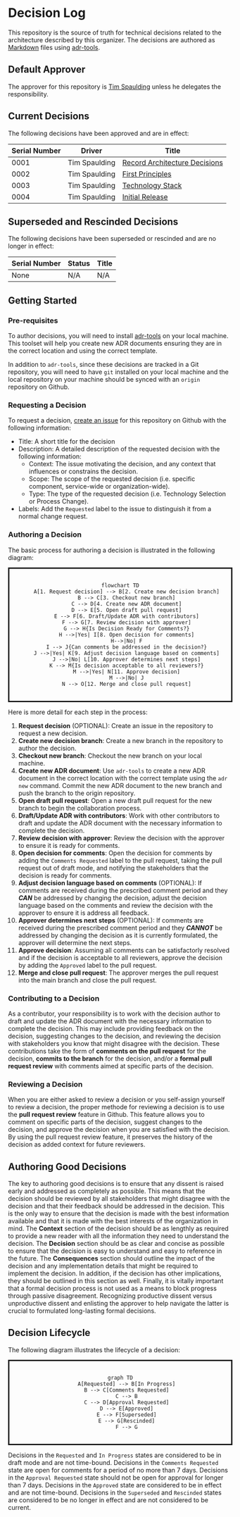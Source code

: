 # Decision Log

This repository is the source of truth for technical decisions related to the architecture described by this organizer.  The decisions are authored as [Markdown](https://docs.github.com/en/get-started/writing-on-github/getting-started-with-writing-and-formatting-on-github/basic-writing-and-formatting-syntax) files using [adr-tools](https://github.com/npryce/adr-tools).

## Default Approver

The approver for this repository is [Tim Spaulding](https://github.com/tspauld98) unless he delegates the responsibility.

## Current Decisions

The following decisions have been approved and are in effect:

| Serial Number | Driver        | Title                                                                             |
| ------------- | ------------- | --------------------------------------------------------------------------------- |
| 0001          | Tim Spaulding | [Record Architecture Decisions](/decisions/0001-record-architecture-decisions.md) |
| 0002          | Tim Spaulding | [First Principles](/decisions/0002-first-principles.md)                           |
| 0003          | Tim Spaulding | [Technology Stack](/decisions/0003-technology-stack.md)                           |
| 0004          | Tim Spaulding | [Initial Release](/decisions/0004-initial-release.md)                             |

## Superseded and Rescinded Decisions

The following decisions have been superseded or rescinded and are no longer in effect:

| Serial Number | Status        | Title                                                                             |
| ------------- | ------------- | --------------------------------------------------------------------------------- |
| None          | N/A           | N/A                                                                               |

## Getting Started

### Pre-requisites

To author decisions, you will need to install [adr-tools](https://github.com/npryce/adr-tools) on your local machine.  This toolset will help you create new ADR documents ensuring they are in the correct location and using the correct template.

In addition to `adr-tools`, since these decisions are tracked in a Git repository, you will need to have `git` installed on your local machine and the local repository on your machine should be synced with an `origin` repository on Github.

### Requesting a Decision

To request a decision, [create an issue](https://github.com/tspauld98/arch-organizer-template/issues/new) for this repository on Github with the following information:

* Title: A short title for the decision
* Description: A detailed description of the requested decision with the following information:
  * Context: The issue motivating the decision, and any context that influences or constrains the decision.
  * Scope: The scope of the requested decision (i.e. specific component, service-wide or organization-wide).
  * Type: The type of the requested decision (i.e. Technology Selection or Process Change).
* Labels: Add the `Requested` label to the issue to distinguish it from a normal change request.

### Authoring a Decision

The basic process for authoring a decision is illustrated in the following diagram:

<div style="width:100%; text-align: center; border-style: solid;">
<br/>

```mermaid
flowchart TD
    A[1. Request decision] --> B[2. Create new decision branch]
    B --> C[3. Checkout new branch]
    C --> D[4. Create new ADR document]
    D --> E[5. Open draft pull request]
    E --> F[6. Draft/Update ADR with contributors]
    F --> G[7. Review decision with approver]
    G --> H{Is Decision Ready for Comments?}
    H -->|Yes| I[8. Open decision for comments]
    H-->|No| F
    I --> J{Can comments be addressed in the decision?}
    J -->|Yes| K[9. Adjust decision language based on comments]
    J -->|No| L[10. Approver determines next steps]
    K --> M{Is decision acceptable to all reviewers?}
    M -->|Yes| N[11. Approve decision]
    M -->|No| J
    N --> O[12. Merge and close pull request]
```

<br/>
</div>

Here is more detail for each step in the process:

1. **Request decision** (OPTIONAL): Create an issue in the repository to request a new decision.
2. **Create new decision branch**: Create a new branch in the repository to author the decision.
3. **Checkout new branch**: Checkout the new branch on your local machine.
4. **Create new ADR document**: Use `adr-tools` to create a new ADR document in the correct location with the correct template using the `adr new` command.  Commit the new ADR document to the new branch and push the branch to the origin repository.
5. **Open draft pull request**: Open a new draft pull request for the new branch to begin the collaboration process.
6. **Draft/Update ADR with contributors**: Work with other contributors to draft and update the ADR document with the necessary information to complete the decision.
7. **Review decision with approver**: Review the decision with the approver to ensure it is ready for comments.
8. **Open decision for comments**: Open the decision for comments by adding the `Comments Requested` label to the pull request, taking the pull request out of draft mode, and notifying the stakeholders that the decision is ready for comments.
9. **Adjust decision language based on comments** (OPTIONAL): If comments are received during the prescribed comment period and they ***CAN*** be addressed by changing the decision, adjust the decision language based on the comments and review the decision with the approver to ensure it is address all feedback.
10. **Approver determines next steps** (OPTIONAL): If comments are received during the prescribed comment period and they ***CANNOT*** be addressed by changing the decision as it is currently formulated, the approver will determine the next steps.
11. **Approve decision**: Assuming all comments can be satisfactorly resolved and if the decision is acceptable to all reviewers, approve the decision by adding the `Approved` label to the pull request.
12. **Merge and close pull request**: The approver merges the pull request into the main branch and close the pull request.

### Contributing to a Decision

As a contributor, your responsibility is to work with the decision author to draft and update the ADR document with the necessary information to complete the decision.  This may include providing feedback on the decision, suggesting changes to the decision, and reviewing the decision with stakeholders you know that might disagree with the decision.  These contributions take the form of **comments on the pull request** for the decision, **commits to the branch** for the decision, and/or a **formal pull request review** with comments aimed at specific parts of the decision.

### Reviewing a Decision

When you are either asked to review a decision or you self-assign yourself to review a decision, the proper methode for reviewing a decision is to use the **pull request review** feature in Github.  This feature allows you to comment on specific parts of the decision, suggest changes to the decision, and approve the decision when you are satisfied with the decision. By using the pull request review feature, it preserves the history of the decision as added context for future reviewers.

## Authoring Good Decisions

The key to authoring good decisions is to ensure that any dissent is raised early and addressed as completely as possible.  This means that the decision should be reviewed by all stakeholders that might disagree with the decision and that their feedback should be addressed in the decision.  This is the only way to ensure that the decision is made with the best information available and that it is made with the best interests of the organization in mind.  The **Context** section of the decision should be as lengthly as required to provide a new reader with all the information they need to understand the decision.  The **Decision** section should be as clear and concise as possible to ensure that the decision is easy to understand and easy to reference in the future.  The **Consequences** section should outline the impact of the decision and any implementation details that might be required to implement the decision.  In addition, if the decision has other implications, they should be outlined in this section as well.  Finally, it is vitally important that a formal decision process is not used as a means to block progress through passive disagreement.  Recognizing productive dissent versus unproductive dissent and enlisting the approver to help navigate the latter is crucial to formulated long-lasting formal decisions.

## Decision Lifecycle

The following diagram illustrates the lifecycle of a decision:

<div style="width:100%; text-align: center; border-style: solid;">
<br/>

```mermaid
graph TD
    A[Requested] --> B[In Progress]
    B --> C[Comments Requested]
    C --> B
    C --> D[Approval Requested]
    D --> E[Approved]
    E --> F[Superseded]
    E --> G[Rescinded]
    F --> G
```

<br/>
</div>

Decisions in the `Requested` and `In Progress` states are considered to be in draft mode and are not time-bound.  Decisions in the `Comments Requested` state are open for comments for a period of no more than 7 days.  Decisions in the `Approval Requested` state should not be open for approval for longer than 7 days.  Decisions in the `Approved` state are considered to be in effect and are not time-bound.  Decisions in the `Superseded` and `Rescinded` states are considered to be no longer in effect and are not considered to be current.
